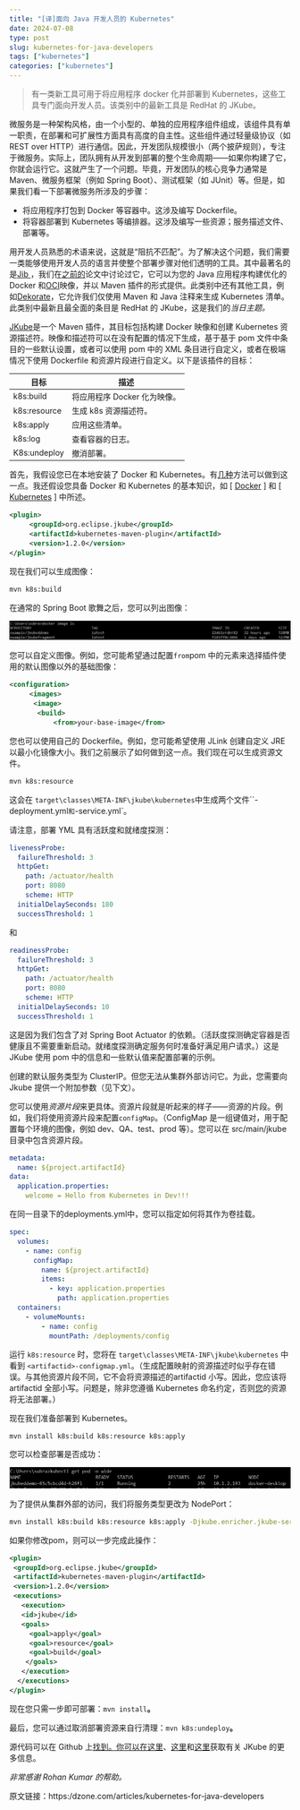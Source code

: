 ```yaml
---
title: "[译]面向 Java 开发人员的 Kubernetes"
date: 2024-07-08
type: post
slug: kubernetes-for-java-developers
tags: ["kubernetes"]
categories: ["kubernetes"]
---
```


> 有一类新工具可用于将应用程序 docker 化并部署到 Kubernetes，这些工具专门面向开发人员。该类别中的最新工具是 RedHat 的 JKube。

微服务是一种架构风格，由一个小型的、单独的应用程序组件组成，该组件具有单一职责，在部署和可扩展性方面具有高度的自主性。这些组件通过轻量级协议（如 REST over HTTP）进行通信。因此，开发团队规模很小（两个披萨规则），专注于微服务。实际上，团队拥有从开发到部署的整个生命周期——如果你构建了它，你就会运行它。这就产生了一个问题。毕竟，开发团队的核心竞争力通常是 Maven、微服务框架（例如 Spring Boot）、测试框架（如 JUnit）等。但是，如果我们看一下部署微服务所涉及的步骤：

- 将应用程序打包到 Docker 等容器中。这涉及编写 Dockerfile。
- 将容器部署到 Kubernetes 等编排器。这涉及编写一些资源；服务描述文件、部署等。

用开发人员熟悉的术语来说，这就是“阻抗不匹配”。为了解决这个问题，我们需要一类能够使用开发人员的语言并使整个部署步骤对他们透明的工具。其中最著名的是[Jib ](https:/github.com/GoogleContainerTools/jib)，我们在[之前的](https:/dzone.com/articles/dockerizing-a-spring-boot-application)论文中讨论过它，它可以为您的 Java 应用程序构建优化的 Docker 和[OCI](https:/github.com/opencontainers/image-spec)映像，并以 Maven 插件的形式提供。此类别中还有其他工具，例如[Dekorate](https:/dekorate.io/dekorate/)，它允许我们仅使用 Maven 和 Java 注释来生成 Kubernetes 清单。此类别中最新且最全面的条目是 RedHat 的 JKube，这是我们的*当日主题。*

[JKube](https:/www.eclipse.org/jkube/docs/kubernetes-maven-plugin)是一个 Maven 插件，其目标包括构建 Docker 映像和创建 Kubernetes 资源描述符。映像和描述符可以在没有配置的情况下生成，基于基于 pom 文件中条目的一些默认设置，或者可以使用 pom 中的 XML 条目进行自定义，或者在极端情况下使用 Dockerfile 和资源片段进行自定义。以下是该插件的目标：

| **目标**     | **描述**                     |
| ------------ | ---------------------------- |
| k8s:build    | 将应用程序 Docker 化为映像。 |
| k8s:resource | 生成 k8s 资源描述符。        |
| k8s:apply    | 应用这些清单。               |
| k8s:log      | 查看容器的日志。             |
| K8s:undeploy | 撤消部署。                   |

首先，我假设您已在本地安装了 Docker 和 Kubernetes。有[几种](https:/seroter.com/2020/03/10/lets-look-at-your-options-for-local-development-with-kubernetes/)方法可以做到这一点。我还假设您具备 Docker 和 Kubernetes 的基本知识，如 [ [Docker](https:/www.oreilly.com/library/view/docker-up/9781492036722/) ] 和 [ [Kubernetes](https:/www.oreilly.com/library/view/kubernetes-up-and/9781492046523/) ] 中所述。

```xml
<plugin>
     <groupId>org.eclipse.jkube</groupId>
     <artifactId>kubernetes-maven-plugin</artifactId>
     <version>1.2.0</version>
</plugin>
```

现在我们可以生成图像：

```bash
mvn k8s:build
```

在通常的 Spring Boot 歌舞之后，您可以列出图像：

![列出的图像](../../../static/images/docker-images.webp)

您可以自定义图像。例如，您可能希望通过配置`from`pom 中的元素来选择插件使用的默认图像以外的基础图像：

```xml
<configuration>
     <images>
      <image>
       <build>
           <from>your-base-image</from>
```

您也可以使用自己的 Dockerfile。例如，您可能希望使用 JLink 创建自定义 JRE 以最小化镜像大小。我们之前展示了如何做到这一点。我们现在可以生成资源文件。

```bash
mvn k8s:resource
```

这会在 `target\classes\META-INF\jkube\kubernetes`中生成两个文件``<artifactid>-deployment.yml`和`<artifactid>-service.yml`。

请注意，部署 YML 具有活跃度和就绪度探测：

```yaml
livenessProbe:
  failureThreshold: 3
  httpGet:
    path: /actuator/health
    port: 8080
    scheme: HTTP
  initialDelaySeconds: 180
  successThreshold: 1
```

和 

```yaml
readinessProbe:
  failureThreshold: 3
  httpGet:
    path: /actuator/health
    port: 8080
    scheme: HTTP
  initialDelaySeconds: 10
  successThreshold: 1
```

这是因为我们包含了对 Spring Boot Actuator 的依赖。（活跃度探测确定容器是否健康且不需要重新启动。就绪度探测确定服务何时准备好满足用户请求。）这是 JKube 使用 pom 中的信息和一些默认值来配置部署的示例。

创建的默认服务类型为 ClusterIP。但您无法从集群外部访问它。为此，您需要向 Jkube 提供一个附加参数（见下文）。

您可以使用*资源片段*来更具体。资源片段就是听起来的样子——资源的片段。例如，我们将使用资源片段来配置`configMap`。（ConfigMap 是一组键值对，用于配置每个环境的图像，例如 dev、QA、test、prod 等）。您可以在 src/main/jkube 目录中包含资源片段。

```yaml
metadata:
  name: ${project.artifactId}
data:
  application.properties:
    welcome = Hello from Kubernetes in Dev!!!
```

在同一目录下的deployments.yml中，您可以指定如何将其作为卷挂载。

```yaml
spec:
  volumes:
    - name: config
      configMap:
        name: ${project.artifactId}
        items:
          - key: application.properties
            path: application.properties
  containers:
    - volumeMounts:
        - name: config
          mountPath: /deployments/config
```

运行 `k8s:resource` 时，您将在 `target\classes\META-INF\jkube\kubernetes` 中看到 `<artifactid>-configmap.yml`。（生成配置映射的资源描述时似乎存在错误。与其他资源片段不同，它不会将资源描述的artifactid 小写。因此，您应该将artifactid 全部小写。问题是，除非您遵循 Kubernetes 命名约定，否则[您](https:/kubernetes.io/docs/concepts/overview/working-with-objects/names/#dns-subdomain-names)的资源将无法部署。）

现在我们准备部署到 Kubernetes。

```bash
mvn install k8s:build k8s:resource k8s:apply
```

您可以检查部署是否成功：

![成功部署检查](../../../static/images/kubectl-pod.webp)

为了提供从集群外部的访问，我们将服务类型更改为 NodePort：

```bash
mvn install k8s:build k8s:resource k8s:apply -Djkube.enricher.jkube-service.type=NodePort
```

如果你修改pom，则可以一步完成此操作：

```xml
<plugin>
 <groupId>org.eclipse.jkube</groupId>
 <artifactId>kubernetes-maven-plugin</artifactId>
 <version>1.2.0</version>
 <executions>
   <execution>
   <id>jkube</id>
   <goals>
     <goal>apply</goal>
     <goal>resource</goal>
     <goal>build</goal>
    </goals>
   </execution>
  </executions>
</plugin>
```

现在您只需一步即可部署：`mvn install`**。**

最后，您可以通过取消部署资源来自行清理：`mvn k8s:undeploy`**。**

源代码可以在 Github 上[找到。你可以](https:/github.com/Taruvai/DZoneJkube)[在这里](https:/gitter.im/eclipse/jkube)、[这里](https:/rohaan.medium.com/)和[这里](https:/www.eclipse.org/jkube/docs/kubernetes-maven-plugin)获取有关 JKube 的更多信息。

*非常感谢 Rohan Kumar 的帮助。*



原文链接：https:/dzone.com/articles/kubernetes-for-java-developers
